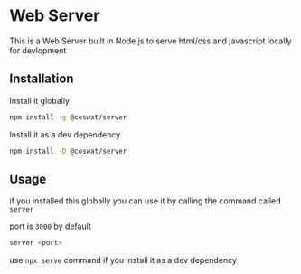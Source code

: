 # Web Server

This is a Web Server built in Node js to serve html/css and javascript locally for devlopment

## Installation

Install it globally

```bash
npm install -g @coswat/server
```

Install it as a dev dependency

```bash
npm install -D @coswat/server
```

## Usage

if you installed this globally you can use it by calling the command called `server`

port is `3000` by default

```bash
server <port>
```

use `npx serve` command if you install it as a dev dependency


